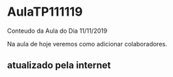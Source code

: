 # AulaTP111119
 Conteudo da Aula do Dia 11/11/2019

 Na aula de hoje veremos como adicionar colaboradores.

## atualizado pela internet
